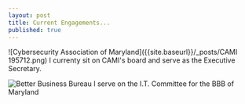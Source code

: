 ```yaml
---
layout: post
title: Current Engagements...
published: true
---
```

![Cybersecurity Association of Maryland]({{site.baseurl}}/_posts/CAMI 195712.png)
I currenty sit on CAMI's board and serve as the Executive Secretary.

![Better Business Bureau]({{site.baseurl}}/_posts/BBB195501.png)
I serve on the I.T. Committee for the BBB of Maryland
